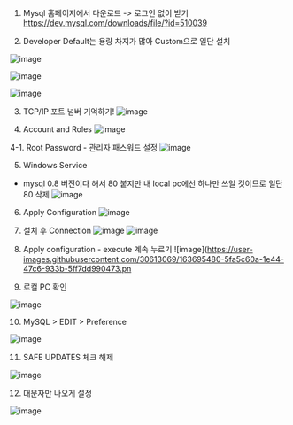 1. Mysql 홈페이지에서 다운로드 -> 로그인 없이 받기
 https://dev.mysql.com/downloads/file/?id=510039

2. Developer Default는 용량 차지가 많아 Custom으로 일단 설치

![image](https://user-images.githubusercontent.com/30613069/163695257-d593f76f-2092-4e91-9ee7-8eaa1a275f3b.png)


![image](https://user-images.githubusercontent.com/30613069/163695275-8c570653-2f32-4538-9cca-1aac5a120026.png)

![image](https://user-images.githubusercontent.com/30613069/163695287-29d26e6b-c57e-4fc7-9162-4b9889fff722.png)

3. TCP/IP 포트 넘버 기억하기!
![image](https://user-images.githubusercontent.com/30613069/163695375-3a35e71f-dbfc-4d98-8731-5a4fb4b29a95.png)


4. Account and Roles
![image](https://user-images.githubusercontent.com/30613069/163695380-158e09bc-728b-49a3-b8a4-6a815c9ba84c.png)

4-1. Root Password - 관리자 패스워드 설정
![image](https://user-images.githubusercontent.com/30613069/163695396-a7c7e417-6804-49d8-8d83-1dfad57eb866.png)

5. Windows Service
- mysql 0.8 버전이다 해서 80 붙지만 내 local pc에선 하나만 쓰일 것이므로 일단 80 삭제
![image](https://user-images.githubusercontent.com/30613069/163695422-0ea06db1-b369-4d0d-8740-f11d3014140f.png)


6. Apply Configuration
![image](https://user-images.githubusercontent.com/30613069/163695448-b959e28b-4f25-4fac-95cd-2cdbccfe320f.png)

7. 설치 후 Connection
![image](https://user-images.githubusercontent.com/30613069/163695464-9df639ca-c7e8-493c-a302-d39ff1be936b.png)
![image](https://user-images.githubusercontent.com/30613069/163695468-1259267a-1b24-46ae-b8f5-980a8eea4329.png)

8. Apply configuration - execute 계속 누르기
![image](https://user-images.githubusercontent.com/30613069/163695480-5fa5c60a-1e44-47c6-933b-5ff7dd990473.pn

9. 로컬 PC 확인

![image](https://user-images.githubusercontent.com/30613069/163695492-49b55100-c248-492f-91c2-4eeaa095413b.png)

10. MySQL > EDIT > Preference

![image](https://user-images.githubusercontent.com/30613069/163695528-a3ba555c-6ce0-49a7-bbdd-c2aba39bd551.png)

11. SAFE UPDATES 체크 해제

![image](https://user-images.githubusercontent.com/30613069/163695543-386cf804-794a-4afa-a237-86100018610b.png)

12. 대문자만 나오게 설정

![image](https://user-images.githubusercontent.com/30613069/163695551-a83581ef-ed8c-4255-bf0d-fef445a7d848.png)

